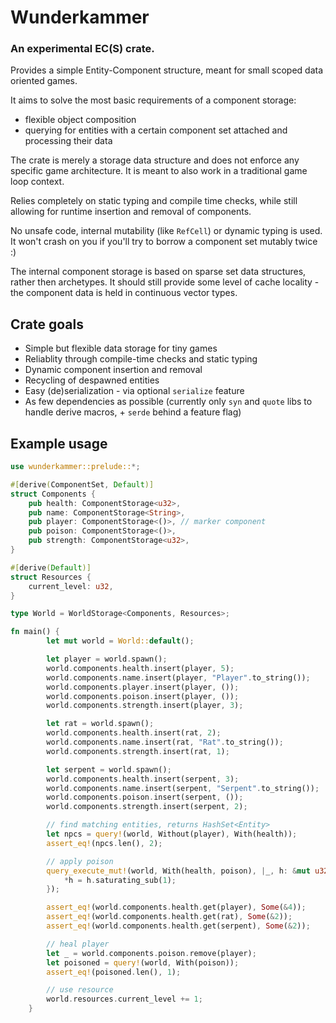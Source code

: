 # Wunderkammer

### An experimental EC(S) crate.

Provides a simple Entity-Component structure, meant for small scoped data oriented games.


It aims to solve the most basic requirements of a component storage:

- flexible object composition
- querying for entities with a certain component set attached and processing their data

The crate is merely a storage data structure and does not enforce any specific game architecture.
It is meant to also work in a traditional game loop context.

Relies completely on static typing and compile time checks, while still allowing
for runtime insertion and removal of components.
    
No unsafe code, internal mutability (like `RefCell`) or dynamic typing
is used. It won't crash on you if you'll try to borrow a component set mutably twice :)

The internal component storage is based on sparse set data structures, rather then archetypes.
It should still provide some level of cache locality - the component data is held in continuous vector types.

## Crate goals

- Simple but flexible data storage for tiny games
- Reliablity through compile-time checks and static typing
- Dynamic component insertion and removal
- Recycling of despawned entities
- Easy (de)serialization - via optional `serialize` feature
- As few dependencies as possible (currently only `syn` and `quote` libs to handle derive macros, + `serde` behind a feature flag)

## Example usage

```rust
use wunderkammer::prelude::*;

#[derive(ComponentSet, Default)]
struct Components {
    pub health: ComponentStorage<u32>,
    pub name: ComponentStorage<String>,
    pub player: ComponentStorage<()>, // marker component
    pub poison: ComponentStorage<()>,
    pub strength: ComponentStorage<u32>,
}

#[derive(Default)]
struct Resources {
    current_level: u32,
}

type World = WorldStorage<Components, Resources>;

fn main() {
        let mut world = World::default();

        let player = world.spawn();
        world.components.health.insert(player, 5);
        world.components.name.insert(player, "Player".to_string());
        world.components.player.insert(player, ());
        world.components.poison.insert(player, ());
        world.components.strength.insert(player, 3);

        let rat = world.spawn();
        world.components.health.insert(rat, 2);
        world.components.name.insert(rat, "Rat".to_string());
        world.components.strength.insert(rat, 1);

        let serpent = world.spawn();
        world.components.health.insert(serpent, 3);
        world.components.name.insert(serpent, "Serpent".to_string());
        world.components.poison.insert(serpent, ());
        world.components.strength.insert(serpent, 2);

        // find matching entities, returns HashSet<Entity>
        let npcs = query!(world, Without(player), With(health));
        assert_eq!(npcs.len(), 2);

        // apply poison
        query_execute_mut!(world, With(health, poison), |_, h: &mut u32, _| {
            *h = h.saturating_sub(1);
        });

        assert_eq!(world.components.health.get(player), Some(&4));
        assert_eq!(world.components.health.get(rat), Some(&2));
        assert_eq!(world.components.health.get(serpent), Some(&2));

        // heal player
        let _ = world.components.poison.remove(player);
        let poisoned = query!(world, With(poison));
        assert_eq!(poisoned.len(), 1);

        // use resource
        world.resources.current_level += 1;
    }
```
